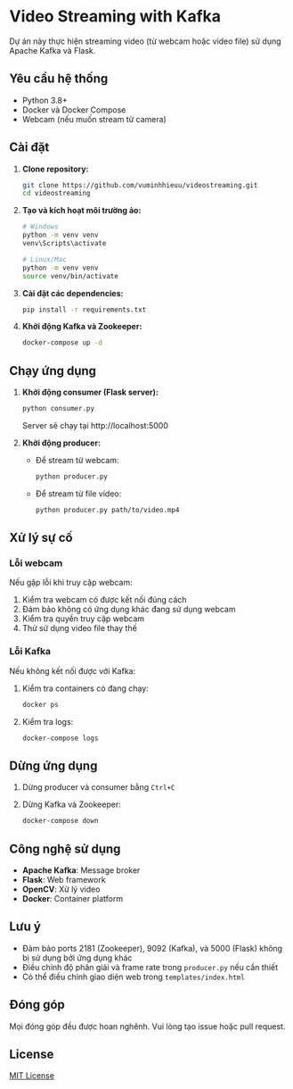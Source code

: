 # Video Streaming with Kafka

Dự án này thực hiện streaming video (từ webcam hoặc video file) sử dụng Apache Kafka và Flask.

## Yêu cầu hệ thống

- Python 3.8+
- Docker và Docker Compose
- Webcam (nếu muốn stream từ camera)

## Cài đặt

1. **Clone repository:**
   ```bash
   git clone https://github.com/vuminhhieuu/videostreaming.git
   cd videostreaming
   ```

2. **Tạo và kích hoạt môi trường ảo:**
   ```bash
   # Windows
   python -m venv venv
   venv\Scripts\activate

   # Linux/Mac
   python -m venv venv
   source venv/bin/activate
   ```

3. **Cài đặt các dependencies:**
   ```bash
   pip install -r requirements.txt
   ```

4. **Khởi động Kafka và Zookeeper:**
   ```bash
   docker-compose up -d
   ```

## Chạy ứng dụng

1. **Khởi động consumer (Flask server):**
   ```bash
   python consumer.py
   ```
   Server sẽ chạy tại http://localhost:5000

2. **Khởi động producer:**

   - Để stream từ webcam:
     ```bash
     python producer.py
     ```

   - Để stream từ file video:
     ```bash
     python producer.py path/to/video.mp4
     ```

## Xử lý sự cố

### Lỗi webcam
Nếu gặp lỗi khi truy cập webcam:
1. Kiểm tra webcam có được kết nối đúng cách
2. Đảm bảo không có ứng dụng khác đang sử dụng webcam
3. Kiểm tra quyền truy cập webcam
4. Thử sử dụng video file thay thế

### Lỗi Kafka
Nếu không kết nối được với Kafka:
1. Kiểm tra containers có đang chạy:
   ```bash
   docker ps
   ```
2. Kiểm tra logs:
   ```bash
   docker-compose logs
   ```

## Dừng ứng dụng

1. Dừng producer và consumer bằng `Ctrl+C`

2. Dừng Kafka và Zookeeper:
   ```bash
   docker-compose down
   ```

## Công nghệ sử dụng

- **Apache Kafka**: Message broker
- **Flask**: Web framework
- **OpenCV**: Xử lý video
- **Docker**: Container platform

## Lưu ý

- Đảm bảo ports 2181 (Zookeeper), 9092 (Kafka), và 5000 (Flask) không bị sử dụng bởi ứng dụng khác
- Điều chỉnh độ phân giải và frame rate trong `producer.py` nếu cần thiết
- Có thể điều chỉnh giao diện web trong `templates/index.html`

## Đóng góp

Mọi đóng góp đều được hoan nghênh. Vui lòng tạo issue hoặc pull request.

## License

[MIT License](LICENSE)